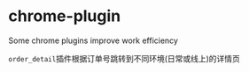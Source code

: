 # chrome-plugin
Some chrome plugins improve work efficiency

`order_detail`插件根据订单号跳转到不同环境(日常或线上)的详情页